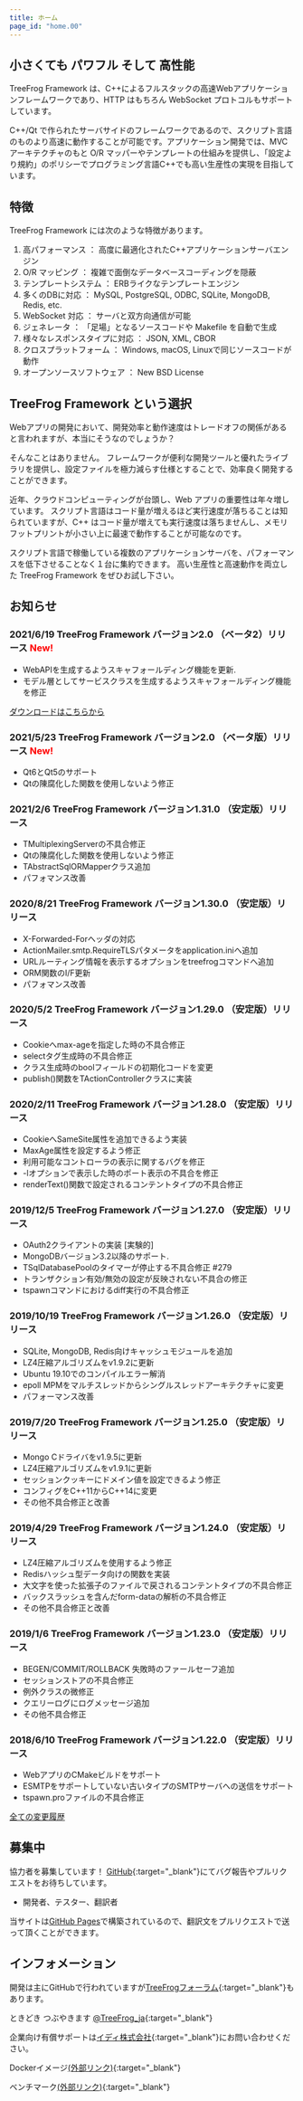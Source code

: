 ```yaml
---
title: ホーム
page_id: "home.00"
---
```


## <i class="fa fa-bolt" aria-hidden="true"></i> 小さくても パワフル そして 高性能

TreeFrog Framework は、C++によるフルスタックの高速Webアプリケーションフレームワークであり、HTTP はもちろん WebSocket プロトコルもサポートしています。

C++/Qt で作られたサーバサイドのフレームワークであるので、スクリプト言語のものより高速に動作することが可能です。アプリケーション開発では、MVC アーキテクチャのもと O/R マッパーやテンプレートの仕組みを提供し、「設定より規約」のポリシーでプログラミング言語C++でも高い生産性の実現を目指しています。


## <i class="fa fa-flag" aria-hidden="true"></i> 特徴

TreeFrog Framework には次のような特徴があります。

  1. 高パフォーマンス ： 高度に最適化されたC++アプリケーションサーバエンジン
  2. O/R マッピング ： 複雑で面倒なデータベースコーディングを隠蔽
  3. テンプレートシステム ： ERBライクなテンプレートエンジン
  4. 多くのDBに対応 ： MySQL, PostgreSQL, ODBC, SQLite, MongoDB, Redis, etc.
  5. WebSocket 対応 ： サーバと双方向通信が可能
  6. ジェネレータ ： 「足場」となるソースコードや Makefile を自動で生成
  7. 様々なレスポンスタイプに対応 ： JSON, XML, CBOR
  8. クロスプラットフォーム ： Windows, macOS, Linuxで同じソースコードが動作
  9. オープンソースソフトウェア ： New BSD License


## <i class="fa fa-comment" aria-hidden="true"></i> TreeFrog Framework という選択

Webアプリの開発において、開発効率と動作速度はトレードオフの関係があると言われますが、本当にそうなのでしょうか？

そんなことはありません。
フレームワークが便利な開発ツールと優れたライブラリを提供し、設定ファイルを極力減らす仕様とすることで、効率良く開発することができます。

近年、クラウドコンピューティングが台頭し、Web アプリの重要性は年々増しています。 スクリプト言語はコード量が増えるほど実行速度が落ちることは知られていますが、C++ はコード量が増えても実行速度は落ちませんし、メモリフットプリントが小さい上に最速で動作することが可能なのです。

スクリプト言語で稼働している複数のアプリケーションサーバを、パフォーマンスを低下させることなく１台に集約できます。
高い生産性と高速動作を両立した TreeFrog Framework をぜひお試し下さい。


## <i class="fa fa-bell" aria-hidden="true"></i> お知らせ

### 2021/6/19  TreeFrog Framework バージョン2.0 （ベータ2）リリース <span style="color: red;">New!</span>

  - WebAPIを生成するようスキャフォールディング機能を更新.
  - モデル層としてサービスクラスを生成するようスキャフォールディング機能を修正

 [<i class="fas fa-download"></i> ダウンロードはこちらから](/ja/download/)

### 2021/5/23  TreeFrog Framework バージョン2.0 （ベータ版）リリース <span style="color: red;">New!</span>

  - Qt6とQt5のサポート
  - Qtの陳腐化した関数を使用しないよう修正

### 2021/2/6  TreeFrog Framework バージョン1.31.0 （安定版）リリース

  - TMultiplexingServerの不具合修正
  - Qtの陳腐化した関数を使用しないよう修正
  - TAbstractSqlORMapperクラス追加
  - パフォマンス改善

### 2020/8/21  TreeFrog Framework バージョン1.30.0 （安定版）リリース

  - X-Forwarded-Forヘッダの対応
  - ActionMailer.smtp.RequireTLSパタメータをapplication.iniへ追加
  - URLルーティング情報を表示するオプションをtreefrogコマンドへ追加
  - ORM関数のI/F更新
  - パフォマンス改善

### 2020/5/2  TreeFrog Framework バージョン1.29.0 （安定版）リリース

  - Cookieへmax-ageを指定した時の不具合修正
  - selectタグ生成時の不具合修正
  - クラス生成時のboolフィールドの初期化コードを変更
  - publish()関数をTActionControllerクラスに実装

### 2020/2/11  TreeFrog Framework バージョン1.28.0 （安定版）リリース

  - CookieへSameSite属性を追加できるよう実装
  - MaxAge属性を設定するよう修正
  - 利用可能なコントローラの表示に関するバグを修正
  - -lオプションで表示した時のポート表示の不具合を修正
  - renderText()関数で設定されるコンテントタイプの不具合修正

### 2019/12/5  TreeFrog Framework バージョン1.27.0 （安定版）リリース

  - OAuth2クライアントの実装 [実験的]
  - MongoDBバージョン3.2以降のサポート.
  - TSqlDatabasePoolのタイマーが停止する不具合修正 #279
  - トランザクション有効/無効の設定が反映されない不具合の修正
  - tspawnコマンドにおけるdiff実行の不具合修正

### 2019/10/19  TreeFrog Framework バージョン1.26.0 （安定版）リリース

  - SQLite, MongoDB, Redis向けキャッシュモジュールを追加
  - LZ4圧縮アルゴリズムをv1.9.2に更新
  - Ubuntu 19.10でのコンパイルエラー解消
  - epoll MPMをマルチスレッドからシングルスレッドアーキテクチャに変更
  - パフォーマンス改善

### 2019/7/20  TreeFrog Framework バージョン1.25.0 （安定版）リリース

  - Mongo Cドライバをv1.9.5に更新
  - LZ4圧縮アルゴリズムをv1.9.1に更新
  - セッションクッキーにドメイン値を設定できるよう修正
  - コンフィグをC++11からC++14に変更
  - その他不具合修正と改善

### 2019/4/29  TreeFrog Framework バージョン1.24.0 （安定版）リリース

  - LZ4圧縮アルゴリズムを使用するよう修正
  - Redisハッシュ型データ向けの関数を実装
  - 大文字を使った拡張子のファイルで戻されるコンテントタイプの不具合修正
  - バックスラッシュを含んだform-dataの解析の不具合修正
  - その他不具合修正と改善

### 2019/1/6  TreeFrog Framework バージョン1.23.0 （安定版）リリース

  - BEGEN/COMMIT/ROLLBACK 失敗時のファールセーフ追加
  - セッションストアの不具合修正
  - 例外クラスの微修正
  - クエリーログにログメッセージ追加
  - その他不具合修正

### 2018/6/10  TreeFrog Framework バージョン1.22.0 （安定版）リリース

 - WebアプリのCMakeビルドをサポート
 - ESMTPをサポートしていない古いタイプのSMTPサーバへの送信をサポート
 - tspawn.proファイルの不具合修正


 [<i class="fa fa-list" aria-hidden="true"></i> 全ての変更履歴](https://github.com/treefrogframework/treefrog-framework/blob/master/CHANGELOG.md)


## <i class="fa fa-user" aria-hidden="true"></i> 募集中

協力者を募集しています！ [GitHub](https://github.com/treefrogframework/treefrog-framework){:target="_blank"}にてバグ報告やプルリクエストをお待ちしています。

 - 開発者、テスター、翻訳者

 当サイトは[GitHub Pages](https://pages.github.com/)で構築されているので、翻訳文をプルリクエストで送って頂くことができます。


## <i class="fa fa-info-circle" aria-hidden="true"></i> インフォメーション

 開発は主にGitHubで行われていますが[TreeFrogフォーラム](https://groups.google.com/forum/#!forum/treefrogframework){:target="_blank"}もあります。

ときどき つぶやきます [@TreeFrog_ja](https://twitter.com/TreeFrog_ja){:target="_blank"}

企業向け有償サポートは[イディ株式会社](http://www.ideeinc.co.jp/){:target="_blank"}にお問い合わせください。

Dockerイメージ[(外部リンク)](https://hub.docker.com/r/treefrogframework/treefrog/){:target="_blank"}

ベンチマーク[(外部リンク)](https://www.techempower.com/benchmarks/#section=data-r16){:target="_blank"}
